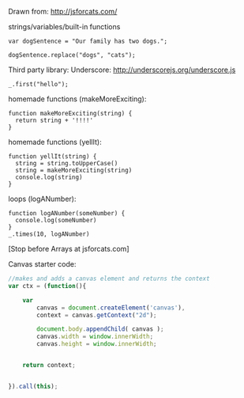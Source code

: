 
Drawn from: http://jsforcats.com/



strings/variables/built-in functions

```javascript:
var dogSentence = "Our family has two dogs.";
```

```javascript:
dogSentence.replace("dogs", "cats");
```

Third party library:
Underscore: http://underscorejs.org/underscore.js

```javascript:
_.first("hello");
```

homemade functions (makeMoreExciting):
```javascript:
function makeMoreExciting(string) {
  return string + '!!!!'
}
```

homemade functions (yellIt):
```javascript:
function yellIt(string) {
  string = string.toUpperCase()
  string = makeMoreExciting(string)
  console.log(string)
}
```


loops (logANumber):
```javascript:
function logANumber(someNumber) {
  console.log(someNumber)
}
_.times(10, logANumber)
```

[Stop before Arrays at jsforcats.com]


Canvas starter code:
```javascript
//makes and adds a canvas element and returns the context
var ctx = (function(){

	var 
		canvas = document.createElement('canvas'),
	    context = canvas.getContext("2d");

	    document.body.appendChild( canvas );
	    canvas.width = window.innerWidth;
	    canvas.height = window.innerWidth;


	return context;


}).call(this);
```


